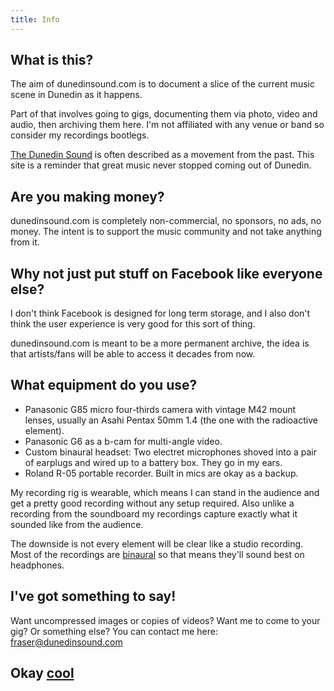```yaml
---
title: Info
---
```


What is this?
--------------------------
The aim of dunedinsound.com is to document a slice of the current music scene in Dunedin as it happens.

Part of that involves going to gigs, documenting them via photo, video and audio, then archiving them here. I'm not affiliated with any venue or band so consider my recordings bootlegs.

<a title="Dunedin Sound on Wikipedia" href="https://en.wikipedia.org/wiki/Dunedin_sound" target="_blank">The Dunedin Sound</a> is often described as a movement from the past. This site is a reminder that great music never stopped coming out of Dunedin.

Are you making money?
------------------------------
dunedinsound.com is completely non-commercial, no sponsors, no ads, no money. The intent is to support the music community and not take anything from it.

Why not just put stuff on Facebook like everyone else?
--------------------------
I don't think Facebook is designed for long term storage, and I also don't think the user experience is very good for this sort of thing.

dunedinsound.com is meant to be a more permanent archive, the idea is that artists/fans will be able to access it decades from now.

What equipment do you use?
---------------------------
* Panasonic G85 micro four-thirds camera with vintage M42 mount lenses, usually an Asahi Pentax 50mm 1.4 (the one with the radioactive element).
* Panasonic G6 as a b-cam for multi-angle video.
* Custom binaural headset: Two electret microphones shoved into a pair of earplugs and wired up to a battery box. They go in my ears.
* Roland R-05 portable recorder. Built in mics are okay as a backup.

My recording rig is wearable, which means I can stand in the audience and get a pretty good recording without any setup required. Also unlike a recording from the soundboard my recordings capture exactly what it sounded like from the audience. 

The downside is not every element will be clear like a studio recording. Most of the recordings are [binaural](https://en.wikipedia.org/wiki/Binaural_recording) so that means they'll sound best on headphones.

I've got something to say!
--------------------------
Want uncompressed images or copies of videos? Want me to come to your gig? Or something else? You can contact me here: <a href="mailto:fraser@dunedinsound.com">fraser@dunedinsound.com</a>

<h2>Okay <a onmouseover="speak('cool')" class="trippy" href="/">cool</a></h2>


<script>

const speak = (text) => {
  const msg = new SpeechSynthesisUtterance();

  msg.voiceURI = 'native';
  msg.volume = 1;
  msg.rate = 0.1;
  msg.pitch = Math.floor(Math.random() * (2 - 0 + 1));
  msg.text = text;
  msg.lang = 'en-US';

  speechSynthesis.speak(msg);
};

</script>
